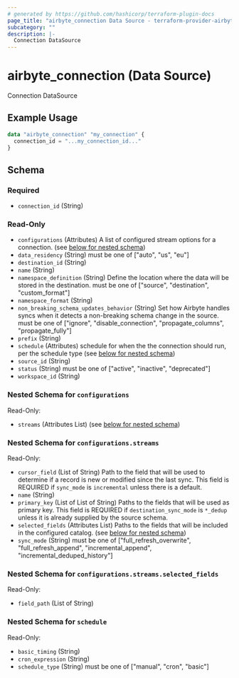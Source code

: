 ```yaml
---
# generated by https://github.com/hashicorp/terraform-plugin-docs
page_title: "airbyte_connection Data Source - terraform-provider-airbyte"
subcategory: ""
description: |-
  Connection DataSource
---
```


# airbyte_connection (Data Source)

Connection DataSource

## Example Usage

```terraform
data "airbyte_connection" "my_connection" {
  connection_id = "...my_connection_id..."
}
```

<!-- schema generated by tfplugindocs -->
## Schema

### Required

- `connection_id` (String)

### Read-Only

- `configurations` (Attributes) A list of configured stream options for a connection. (see [below for nested schema](#nestedatt--configurations))
- `data_residency` (String) must be one of ["auto", "us", "eu"]
- `destination_id` (String)
- `name` (String)
- `namespace_definition` (String) Define the location where the data will be stored in the destination. must be one of ["source", "destination", "custom_format"]
- `namespace_format` (String)
- `non_breaking_schema_updates_behavior` (String) Set how Airbyte handles syncs when it detects a non-breaking schema change in the source. must be one of ["ignore", "disable_connection", "propagate_columns", "propagate_fully"]
- `prefix` (String)
- `schedule` (Attributes) schedule for when the the connection should run, per the schedule type (see [below for nested schema](#nestedatt--schedule))
- `source_id` (String)
- `status` (String) must be one of ["active", "inactive", "deprecated"]
- `workspace_id` (String)

<a id="nestedatt--configurations"></a>
### Nested Schema for `configurations`

Read-Only:

- `streams` (Attributes List) (see [below for nested schema](#nestedatt--configurations--streams))

<a id="nestedatt--configurations--streams"></a>
### Nested Schema for `configurations.streams`

Read-Only:

- `cursor_field` (List of String) Path to the field that will be used to determine if a record is new or modified since the last sync. This field is REQUIRED if `sync_mode` is `incremental` unless there is a default.
- `name` (String)
- `primary_key` (List of List of String) Paths to the fields that will be used as primary key. This field is REQUIRED if `destination_sync_mode` is `*_dedup` unless it is already supplied by the source schema.
- `selected_fields` (Attributes List) Paths to the fields that will be included in the configured catalog. (see [below for nested schema](#nestedatt--configurations--streams--selected_fields))
- `sync_mode` (String) must be one of ["full_refresh_overwrite", "full_refresh_append", "incremental_append", "incremental_deduped_history"]

<a id="nestedatt--configurations--streams--selected_fields"></a>
### Nested Schema for `configurations.streams.selected_fields`

Read-Only:

- `field_path` (List of String)




<a id="nestedatt--schedule"></a>
### Nested Schema for `schedule`

Read-Only:

- `basic_timing` (String)
- `cron_expression` (String)
- `schedule_type` (String) must be one of ["manual", "cron", "basic"]


